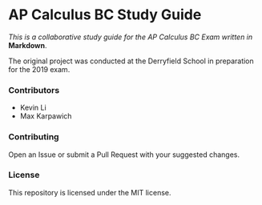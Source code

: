 # AP Calculus BC Study Guide

*This is a collaborative study guide for the AP Calculus BC Exam written in* **Markdown**.

The original project was conducted at the Derryfield School in preparation for the 2019 exam.

### Contributors

- Kevin Li
- Max Karpawich


### Contributing

Open an Issue or submit a Pull Request with your suggested changes.

### License

This repository is licensed under the MIT license.
